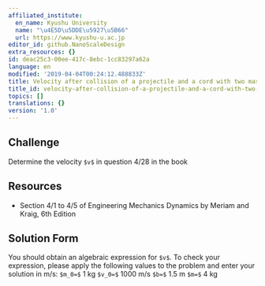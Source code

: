 ```yaml
---
affiliated_institute:
  en_name: Kyushu University
  name: "\u4E5D\u5DDE\u5927\u5B66"
  url: https://www.kyushu-u.ac.jp
editor_id: github.NanoScaleDesign
extra_resources: {}
id: deac25c3-00ee-417c-8ebc-1cc83297a62a
language: en
modified: '2019-04-04T00:24:12.488833Z'
title: Velocity after collision of a projectile and a cord with two masses (4/28)
title_id: velocity-after-collision-of-a-projectile-and-a-cord-with-two-masses-428
topics: []
translations: {}
version: '1.0'
---
```


## Challenge
Determine the velocity `$v$` in question 4/28 in the book


## Resources
- Section 4/1 to 4/5 of Engineering Mechanics Dynamics by Meriam and Kraig, 6th Edition


## Solution Form
You should obtain an algebraic expression for `$v$`. To check your expression, please apply the following values to the problem and enter your solution in m/s:
`$m_0=$` 1 kg
`$v_0=$` 1000 m/s
`$b=$` 1.5 m
`$m=$` 4 kg
